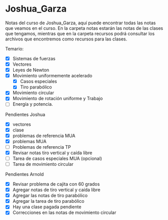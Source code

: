 # Joshua_Garza
Notas del curso de Joshua_Garza, aquí puede encontrar todas las notas que veamos en el curso.
En la carpeta notas estarán las notas de las clases que tengamos, mientras que en la carpeta recursos podrá consultar los archivos que encontremos como recursos para las clases.

Temario:
- [x] Sistemas de fuerzas
- [x] Vectores
- [x] Leyes de Newton 
- [x] Movimiento uniformemente acelerado
  - [x] Casos especiales
  - [x] Tiro parabólico
- [x] Movimiento circular
- [x] Movimiento de rotación uniforme y Trabajo
- [ ] Energía y potencia. 

Pendientes Joshua
- [x] vectores
- [x] clase
- [x] problemas de referencia MUA
- [x] problemas MUA
- [ ] Problemas de referencia TP
- [x] Revisar notas tiro vertical y caída libre
- [ ] Tarea de casos especiales MUA (opcional)
- [ ] Tarea de movimiento circular

Pendientes Arnold
- [x] Revisar problema de cajita con 60 grados
- [x] Agregar notas de tiro vertical y caída libre
- [x] Agregar las notas de tiro parabólico
- [x] Agregar la tarea de tiro parabólico
- [x] Hay una clase pagada pendiente
- [x] Correcciones en las notas de movimiento circular
